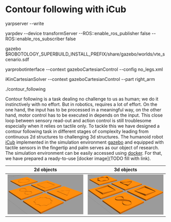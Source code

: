 Contour following with iCub
======================

yarpserver --write

yarpdev --device transformServer --ROS::enable_ros_publisher false --ROS::enable_ros_subscriber false

gazebo $ROBOTOLOGY_SUPERBUILD_INSTALL_PREFIX/share/gazebo/worlds/vte_scenario.sdf

yarprobotinterface --context gazeboCartesianControl --config no_legs.xml

iKinCartesianSolver --context gazeboCartesianControl --part right_arm

./contour_following

Contour following is a task dealing no challenge to us as human; we do it instinctively with no effort. But in robotics, requires a lot of effort. On the one hand, the input has to be processed in a meaningful way, on the other hand, motor control has to be executed in depends on the input. This close loop between sensory read-out and action control is still troublesome especially when it relies on tactile only.
To tackle this we have designed a contour following task in different stages of complexity leading from continuous 2d structures to challenging 3d structures. The humanoid robot [iCub](https://www.iit.it/web/icub) implemented in the simulation environment [gazebo](http://gazebosim.org/) and equipped with tactile sensors in the fingertip and palm serves as our object of research. The simulation environment can be easily accessed using [docker](https://www.docker.com/). For that, we have prepared a ready-to-use [docker image](TODO fill with link).

2d objects | 3d objects
:---------:|:---------:
![2d_objects](https://github.com/event-driven-robotics/telluride_tac21_contour/blob/master/assets/2d_objects.png)  |  ![3d_objects](https://github.com/event-driven-robotics/telluride_tac21_contour/blob/master/assets/3d_objects.png) 

